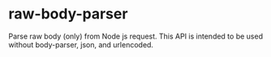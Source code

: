 # raw-body-parser
Parse raw body (only) from Node js request. This API is intended to be used without body-parser, json, and urlencoded.
